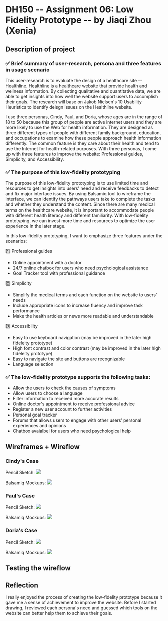 # DH150 -- Assignment 06: Low Fidelity Prototype -- by Jiaqi Zhou (Xenia)
## Description of project 
### :white_check_mark: Brief summary of user-research, persona and three features in usage scenario
This user-research is to evaluate the design of a healthcare site -- Healthline. Healthline is a healthcare website that provide health and wellness information. By collecting qualitative and quantitative data, we are able to get insights into how well the website support users to accomplish their goals. The research will base on Jakob Nielsen's 10 Usability Heuristics to identify deisgn issues on the Healthline website.

I use three personas, Cindy, Paul, and Doria, whose ages are in the range of 18 to 50 because this group of people are active internet users and they are more likely to use the Web for health information. They are designed as three different types of people with different family background, education, and occupations to examine how these people approach health information differently. The common feature is they care about their health and tend to use the Internet for health-related purposes. With three personas, I come up with three features to improve the website: Professional guides, Simplicity, and Accessibility. 
  


### :white_check_mark: The purpose of this low-fidelity prototyping
The purpose of this low-fidelity prototyping is to use limited time and resources to get insights into users' need and receive feedbacks to detect and fix major interface issues. By using Balsamiq tool to wireframe the interface, we can identify the pathways users take to complete the tasks and whether they understand the content. Since there are many medical terms on the healthcare website, it is important to accommodate people with different health literacy and different familiarity. With low-fidelity prototyping, we can invest more time and resources to optimize the user experience in the later stage.

In this low-fidelity prototyping, I want to emphasize three features under the scenarios:

:one: Professional guides
  - Online appointment with a doctor
  - 24/7 online chatbox for users who need psychological assistance
  - Goal Tracker tool with professional guidance
  
:two: Simplicity
  - Simplify the medical terms and each function on the website to users' needs
  - Include appropriate icons to increase fluency and improve task performance
  - Make the health articles or news more readable and understandable
  
:three: Accessibility
  - Easy to use keyboard navigation (may be improved in the later high fideleity prototype)
  - High font contrast and color contrast (may be improved in the later high fideleity prototype)
  - Easy to navigate the site and buttons are recognizable
  - Language selection


###  :white_check_mark: The low-fidelity prototype supports the following tasks:
- Allow the users to check the causes of symptoms
- Allow users to choose a language
- Filter information to received more accurate results
- Online doctor's appointment to receive professional advice
- Register a new user account to further activities 
- Personal goal tracker
- Forums that allows users to engage with other users’ personal experiences and opinions
- Chatbox avaialbel for users who need psychological help

## Wireframes + Wireflow
### Cindy's Case
Pencil Sketch:
![](https://github.com/xenia1270/DH150/blob/master/Assignment%206/Cindy-Handsketch.JPG)

Balsamiq Mockups:
![](https://github.com/xenia1270/DH150/blob/master/Assignment%206/Cindy%20Wireframe.png)

### Paul's Case
Pencil Sketch:
![](https://github.com/xenia1270/DH150/blob/master/Assignment%206/Paul-Handsketch.JPG)

Balsamiq Mockups:
![](https://github.com/xenia1270/DH150/blob/master/Assignment%206/Paul%20Wireframe.png)

### Doria's Case
Pencil Sketch:
![](https://github.com/xenia1270/DH150/blob/master/Assignment%206/Doria-Handsketch.JPG)

Balsamiq Mockups:
![](https://github.com/xenia1270/DH150/blob/master/Assignment%206/Doria%20Wireframe.png)


## Testing the wireflow


## Reflection 
I really enjoyed the process of creating the low-fidelity prototype because it gave me a sense of achievement to improve the website. Before I started drawing, I reviewed each persona's need and guessed which tools on the website can better help them to achieve their goals. 
